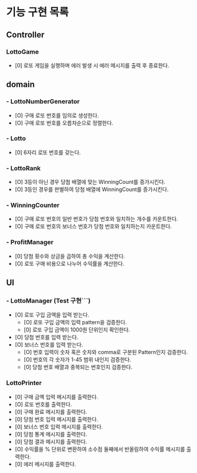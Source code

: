 # 기능 구현 목록

## Controller
### LottoGame
- [0] 로또 게임을 실행하며 에러 발생 시 에러 메시지를 출력 후 종료한다.

## domain

### - LottoNumberGenerator
- [O] 구매 로또 번호를 임의로 생성한다.
- [O] 구매 로또 번호를 오름차순으로 정렬한다.

### - Lotto
- [0] 6자리 로또 번호를 갖는다.

### - LottoRank
- [O] 3등이 아닌 경우 당첨 배열에 맞는 WinningCount를 증가시킨다.
- [O] 3등인 경우를 판별하여 당첨 배열에 WinningCount를 증가시킨다.

### - WinningCounter
- [O] 구매 로또 번호의 일반 번호가 당첨 번호와 일치하는 개수를 카운트한다.
- [O] 구매 로또 번호의 보너스 번호가 당첨 번호와 일치하는지 카운트한다.

### - ProfitManager
- [0] 당첨 횟수와 상금을 곱하여 총 수익을 계산한다.
- [O] 로또 구매 비용으로 나누어 수익률을 계산한다.

## UI
### - LottoManager (Test 구현```)
- [O] 로또 구입 금액을 입력 받는다.
  - [O] 로또 구입 금액의 입력 pattern을 검증한다.
  - [0] 로또 구입 금액이 1000원 단위인지 확인한다.
- [O] 당첨 번호를 입력 받는다.
- [O] 보너스 번호를 입력 받는다.
  - [O] 번호 입력이 숫자 혹은 숫자와 comma로 구분된 Pattern인지 검증한다.
  - [O] 번호의 각 숫자가 1-45 범위 내인지 검증한다.
  - [0] 당첨 번호 배열과 중복되는 번호인지 검증한다.

### LottoPrinter
- [0] 구매 금액 입력 메시지를 출력한다.
- [O] 로또 번호를 출력한다.
- [0] 구매 완료 메시지를 출력한다.
- [0] 당첨 번호 입력 메시지를 출력한다.
- [0] 보너스 번호 입력 메시지를 출력한다.
- [0] 당첨 통계 메시지를 출력한다.
- [0] 당첨 결과 메시지를 출력한다.
- [O] 수익률을 % 단위로 변환하여 소수점 둘째에서 반올림하여 수익률 메시지를 출력한다.
- [0] 에러 메시지를 출력한다.